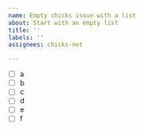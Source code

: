 ```yaml
---
name: Empty chicks issue with a list
about: Start with an empty list
title: ''
labels: ''
assignees: chicks-net

---
```


- [ ] a
- [ ] b
- [ ] c
- [ ] d
- [ ] e
- [ ] f
